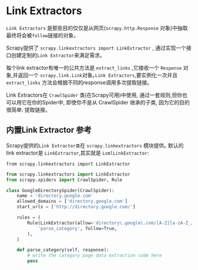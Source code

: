 # Link Extractors

`Link Extractors` 是那些目的仅仅是从网页(`scrapy.http.Response` 对象)中抽取最终将会被`follow`链接的对象｡

Scrapy提供了 `scrapy.linkextractors import LinkExtractor` , 通过实现一个接口创建定制的`Link Extractor`来满足需求｡

每个link extractor有唯一的公共方法是 `extract_links` ,它接收一个 `Response` 对象,并返回一个 `scrapy.link.Link`对象｡`Link Extractors`,要实例化一次并且 `extract_links` 方法会根据不同的response调用多次提取链接｡

Link Extractors在 `CrawlSpider` 类(在Scrapy可用)中使用, 通过一套规则,但你也可以用它在你的Spider中, 即使你不是从 CrawlSpider 继承的子类, 因为它的目的很简单: 提取链接｡

## 内置Link Extractor 参考

Scrapy提供的`Link Extractor类`在 `scrapy.linkextractors` 模块提供｡ 默认的link extractor是 `LinkExtractor`,其实就是 `LxmlLinkExtractor`:

`from scrapy.linkextractors import LinkExtractor`

```python
from scrapy.linkextractors import LinkExtractor
from scrapy.spiders import CrawlSpider, Rule

class GoogleDirectorySpider(CrawlSpider):
    name = 'directory.google.com'
    allowed_domains = ['directory.google.com']
    start_urls = ['http://directory.google.com/']

    rules = (
        Rule(LinkExtractor(allow='directory\.google\.com/[A-Z][a-zA-Z_/]+$'),
            'parse_category', follow=True,
        ),
    )

    def parse_category(self, response):
        # write the category page data extraction code here
        pass
```